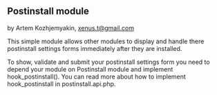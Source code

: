 
Postinstall module
---------------------
by Artem Kozhjemyakin, xenus.t@gmail.com

This simple module allows other modules to display and handle there 
postinstall settings forms immediately after they are installed.

To show, validate and submit your postinstall settings form you need to depend 
your module on Postinstall module and implement hook_postinstall(). You can 
read more about how to implement hook_postinstall in postinstall.api.php.
